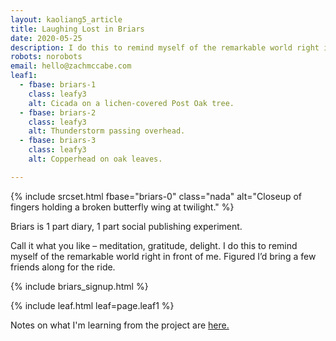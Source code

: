 ```yaml
---
layout: kaoliang5_article
title: Laughing Lost in Briars
date: 2020-05-25
description: I do this to remind myself of the remarkable world right in front of me.
robots: norobots
email: hello@zachmccabe.com
leaf1:
  - fbase: briars-1
    class: leafy3
    alt: Cicada on a lichen-covered Post Oak tree.
  - fbase: briars-2
    class: leafy3
    alt: Thunderstorm passing overhead.
  - fbase: briars-3
    class: leafy3
    alt: Copperhead on oak leaves.

---
```



{% include srcset.html fbase="briars-0" class="nada" alt="Closeup of fingers holding a broken butterfly wing at twilight." %}

Briars is 1 part diary, 1 part social publishing experiment.

Call it what you like – meditation, gratitude, delight. I do this to remind myself of the remarkable world right in front of me. Figured I’d bring a few friends along for the ride.

{% include briars_signup.html %}

{% include leaf.html leaf=page.leaf1 %}

Notes on what I'm learning from the project are [here.]

[here.]: https://www.zachmccabe.com/briars/notes.html

